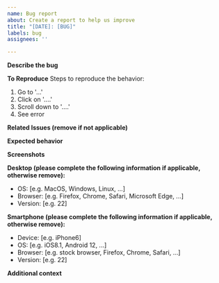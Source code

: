 ```yaml
---
name: Bug report
about: Create a report to help us improve
title: "[DATE]: [BUG]"
labels: bug
assignees: ''

---
```


**Describe the bug**
<!-- A clear and concise description of what the bug is. -->

**To Reproduce**
Steps to reproduce the behavior:
1. Go to '...'
2. Click on '....'
3. Scroll down to '....'
4. See error

**Related Issues (remove if not applicable)**
<!-- Please reference related issues here (if a duplicate issues exist, consider posting to that issue instead of opening a new one). -->

**Expected behavior**
<!-- A clear and concise description of what you expected to happen. -->

**Screenshots**
<!-- If applicable, add screenshots to help explain your problem (add images per drag & drop). -->

**Desktop (please complete the following information if applicable, otherwise remove):**
 - OS: [e.g. MacOS, Windows, Linux, ...]
 - Browser: [e.g. Firefox, Chrome, Safari, Microsoft Edge, ...]
 - Version: [e.g. 22]

**Smartphone (please complete the following information if applicable, otherwise remove):**
 - Device: [e.g. iPhone6]
 - OS: [e.g. iOS8.1, Android 12, ...]
 - Browser: [e.g. stock browser, Firefox, Chrome, Safari, ...]
 - Version: [e.g. 22]

**Additional context**
<!-- Add any other context about the problem here. -->
